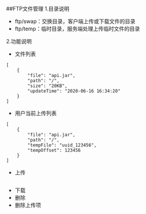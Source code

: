 ##FTP文件管理
1.目录说明
- ftp/swap：交换目录，客户端上传或下载文件的目录
- ftp/temp：临时目录，服务端处理上传临时文件的目录

2.功能说明
- 文件列表
```
[
    {
        "file": "api.jar",
        "path": "/",
        "size": "20KB",
        "updateTime": "2020-06-16 16:34:20"
    }
]
```
- 用户当前上传列表
```
[
    {
        "file": "api.jar",
        "path": "/",
        "tempFile": "uuid_123456",
        "tempOffset": 123456
    }
]
```
- 上传
```

```
- 下载
- 删除
- 删除上传项